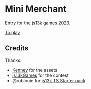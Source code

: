 # Mini Merchant

Entry for the [js13k games 2023](https://js13kgames.com/).

[To play](https://dev.js13kgames.com/2023/games/mini-merchant)

## Credits

Thanks:
* [Kenney](https://www.kenney.nl/) for the assets
* [js13kGames](https://js13kgames.com/) for the contest
* @roblouie for [js13k TS Starter pack](https://github.com/roblouie/js13k-typescript-starter)
